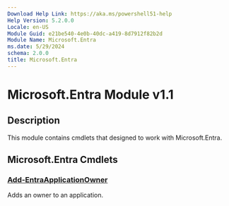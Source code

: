 ```yaml
---
Download Help Link: https://aka.ms/powershell51-help
Help Version: 5.2.0.0
Locale: en-US
Module Guid: e21be540-4e0b-40dc-a419-8d7912f82b2d
Module Name: Microsoft.Entra
ms.date: 5/29/2024
schema: 2.0.0
title: Microsoft.Entra
---
```

# Microsoft.Entra Module v1.1

## Description

This module contains cmdlets that designed to work with Microsoft.Entra. 

## Microsoft.Entra Cmdlets

### [Add-EntraApplicationOwner](Add-EntraApplicationOwner.md)

Adds an owner to an application.

